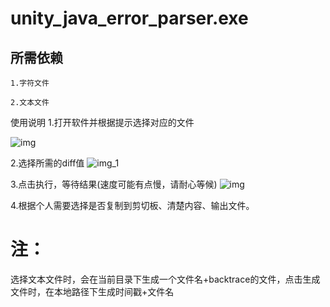 # unity_java_error_parser.exe

## 所需依赖
~~~
1.字符文件
~~~
~~~ 
2.文本文件 
~~~
使用说明
1.打开软件并根据提示选择对应的文件

![img](https://github.com/29376561278/unity_java_error_passer/assets/148860064/3638a7dc-8cce-4464-8f3c-995e34d97320)



2.选择所需的diff值
![img_1](https://github.com/29376561278/unity_java_error_passer/assets/148860064/c0983c33-ab02-4de1-96be-b95d5723c6d2)

3.点击执行，等待结果(速度可能有点慢，请耐心等候)
![img](https://github.com/29376561278/unity_java_error_passer/assets/148860064/aa14c416-a6ad-4f58-8f7e-fbebf1e6ac36)

4.根据个人需要选择是否复制到剪切板、清楚内容、输出文件。
# 注：
选择文本文件时，会在当前目录下生成一个文件名+backtrace的文件，点击生成文件时，在本地路径下生成时间戳+文件名
